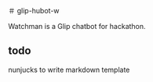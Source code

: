 ＃ glip-hubot-w

Watchman is a Glip chatbot for hackathon.


## todo

nunjucks to write markdown template
